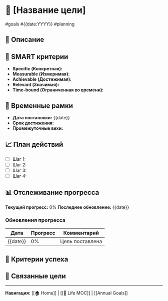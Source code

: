 # 🎯 [Название цели]

#goals #{{date:YYYY}} #planning

## 📝 Описание
<!-- Подробное описание цели -->

## 🎯 SMART критерии
- **Specific (Конкретная):** 
- **Measurable (Измеримая):** 
- **Achievable (Достижимая):** 
- **Relevant (Значимая):** 
- **Time-bound (Ограниченная во времени):** 

## 📅 Временные рамки
- **Дата постановки:** {{date}}
- **Срок достижения:** 
- **Промежуточные вехи:** 

## 📈 План действий
- [ ] Шаг 1: 
- [ ] Шаг 2: 
- [ ] Шаг 3: 
- [ ] Шаг 4: 

## 📊 Отслеживание прогресса
**Текущий прогресс:** 0%
**Последнее обновление:** {{date}}

### Обновления прогресса
| Дата | Прогресс | Комментарий |
|------|----------|-------------|
| {{date}} | 0% | Цель поставлена |

## 🎉 Критерии успеха
<!-- Как понять, что цель достигнута -->

## 🔗 Связанные цели
<!-- Ссылки на связанные цели и проекты -->

---
**Навигация:** [[🏠 Home]] | [[🌟 Life MOC]] | [[Annual Goals]]
